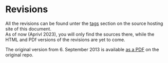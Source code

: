 <!--
SPDX-FileCopyrightText: 2008 Geoffrey Grosenbach <boss@topfunky.com>
SPDX-FileCopyrightText: 2023 Robin Vobruba <hoijui.quaero@gmail.com>

SPDX-License-Identifier: CC-BY-SA-3.0
-->

# Revisions

All the revisions can be found unter the [tags](
https://github.com/osegermany/git-internals-doc/tags)
section on the source hosting site of this document. \
As of now (Aprivl 2023),
you will only find the sources there,
while the HTML and PDf versions of the revisions are yet to come.

The original version from 6. September 2013 is available [as a PDF](
https://github.com/pluralsight/git-internals-pdf/blob/master/drafts/peepcode-git.pdf)
on the original repo.
